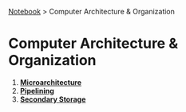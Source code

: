 <a href="../">Notebook</a> > Computer Architecture & Organization

# Computer Architecture & Organization



1. **<a href="./microarchitecture">Microarchitecture</a>**
1. **<a href="./pipelining">Pipelining</a>**
1. **<a href="./secondary-storage">Secondary Storage</a>**

